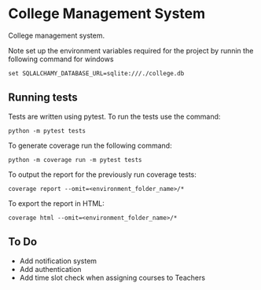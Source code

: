 # College Management System

College management system.

Note set up the environment variables required for the project by runnin the following command for windows

```
set SQLALCHAMY_DATABASE_URL=sqlite:///./college.db
```

## Running tests

Tests are written using pytest.
To run the tests use the command:

```
python -m pytest tests
```

To generate coverage run the following command:

```
python -m coverage run -m pytest tests
```

To output the report for the previously run coverage tests:

```
coverage report --omit=<environment_folder_name>/*
```

To export the report in HTML:

```
coverage html --omit=<environment_folder_name>/*
```

## To Do

- Add notification system
- Add authentication
- Add time slot check when assigning courses to Teachers